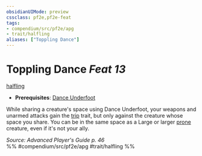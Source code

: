 ```yaml
---
obsidianUIMode: preview
cssclass: pf2e,pf2e-feat
tags:
- compendium/src/pf2e/apg
- trait/halfling
aliases: ["Toppling Dance"]
---
```

# Toppling Dance  *Feat 13*  
[halfling](../../rules/traits/halfling.md)  

- **Prerequisites**: [Dance Underfoot](dance-underfoot-apg.md)

While sharing a creature's space using Dance Underfoot, your weapons and unarmed attacks gain the [trip](../../rules/traits/trip.md) trait, but only against the creature whose space you share. You can be in the same space as a Large or larger [prone](../../rules/conditions.md#Prone) creature, even if it's not your ally.

*Source: Advanced Player's Guide p. 46*  
%% #compendium/src/pf2e/apg #trait/halfling %%